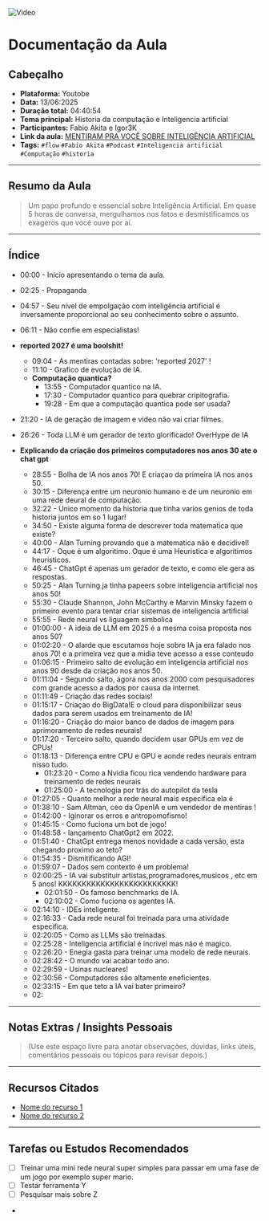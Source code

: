 ![Video](https://img.youtube.com/vi/sf4Gxf0LiKo/maxresdefault.jpg)


# Documentação da Aula
## Cabeçalho

- **Plataforma:** Youtobe
- **Data:** 13/06:2025
- **Duração total:**  04:40:54
- **Tema principal:** Historia da computação e Inteligencia artificial  
- **Participantes:** Fabio Akita e Igor3K
- **Link da aula:** [MENTIRAM PRA VOCÊ SOBRE INTELIGÊNCIA ARTIFICIAL](https://www.youtube.com/live/sf4Gxf0LiKo?si=ckZnEV2OXwfBtRnv) 
- **Tags:** `#flow` `#Fabio Akita` `#Podcast` `#Inteligencia artificial` `#Computação` `#historia`


---

## Resumo da Aula

> Um papo profundo e essencial sobre Inteligência Artificial. Em quase 5 horas de conversa, mergulhamos nos fatos e desmistificamos os exageros que você ouve por aí.

---

## Índice

- 00:00 - Inicio apresentando o tema da aula.  
- 02:25 - Propaganda
- 04:57 - Seu nível de empolgação com inteligência artificial é inversamente proporcional ao seu conhecimento sobre o assunto.
- 06:11 - Não confie em especialistas!  

- **reported 2027 é uma boolshit!**
    - 09:04 - As mentiras contadas sobre: 'reported 2027' !  
    - 11:10 - Grafico de evolução de IA.  
    - **Computação quantica?**
        - 13:55 - Computador quantico na IA.  
        - 17:30 - Computador quantico para quebrar cripitografia.
        - 19:28 - Em que a computação quantica pode ser usada?


- 21:20 - IA de geração de imagem e video não vai criar filmes.  
- 26:26 - Toda LLM é um gerador de texto glorificado! OverHype de IA

- **Explicando da criação dos primeiros computadores nos anos 30 ate o chat gpt**
    - 28:55 - Bolha de IA nos anos 70! E criaçao da primeira IA nos anos 50.  
    - 30:15 - Diferença entre um neuronio humano e de um neuronio em uma rede deural de computação. 
    - 32:22 - Unico momento da historia que tinha varios genios de toda historia juntos em so 1 lugar!  
    - 34:50 - Existe alguma forma de descrever toda matematica que existe? 
    - 40:00 - Alan Turning provando que a matematica não e decidivel! 
    - 44:17 - Oque é um algoritimo. Oque é uma Heuristica e algoritimos heuristicos. 
    - 46:45 - ChatGpt é apenas um gerador de texto, e como ele gera as respostas. 
    - 50:25 - Alan Turning ja tinha papeers sobre inteligencia artificial nos anos 50! 
    - 55:30 - Claude Shannon, John McCarthy e Marvin Minsky fazem o primeiro evento para tentar criar sistemas de inteligencia artificial
    - 55:55 - Rede neural vs liguagem simbolica
    - 01:00:00 - A ideia de LLM em 2025 é a mesma coisa proposta nos anos 50?
    - 01:02:20 - O alarde que escutamos hoje sobre IA ja era falado nos anos 70! e a primeira vez que a midia teve acesso a esse conteudo
    - 01:06:15 - Primeiro salto de evolução em inteligencia artificial nos anos 90 desde da criação nos anos 50.  
    - 01:11:04 - Segundo salto, agora nos anos 2000 com pesquisadores com grande acesso a dados por causa da internet.  
    - 01:11:49 - Criação das redes sociais!  
    - 01:15:17 - Criaçao do BigData!E o cloud para disponibilizar seus dados para serem usados em treinamento de IA!   
    - 01:16:20 - Criação do maior banco de dados de imagem para aprimoramento de redes neurais!  
    - 01:17:20 - Terceiro salto, quando decidem usar GPUs em vez de CPUs!
    - 01:18:13 - Diferença entre CPU e GPU e aonde redes neurais entram nisso tudo.
        - 01:23:20 - Como a Nvidia ficou rica vendendo hardware para treinamento de redes neurais
        - 01:25:00 - A tecnologia por trás do autopilot da tesla
    - 01:27:05 - Quanto melhor a rede neural mais especifica ela é
    - 01:38:10 - Sam Altman, ceo da OpenIA e um vendedor de mentiras ! 
    - 01:42:00 - Iginorar os erros e antropomofismo!  
    - 01:45:15 - Como fuciona um bot de jogo!  
    - 01:48:58 - lançamento ChatGpt2 em 2022.  
    - 01:51:40 - ChatGpt entrega menos novidade a cada versão, esta chegando proximo ao teto?
    - 01:54:35 - Dismitificando AGI! 
    - 01:59:07 - Dados sem contexto é um problema!  
    - 02:00:25 - IA vai substituir artistas,programadores,musicos , etc em 5 anos! KKKKKKKKKKKKKKKKKKKKKKKKK!  
        - 02:01:50 - Os famoso benchmarks de IA. 
        -  02:10:02 - Como fuciona os agentes IA.  
    - 02:14:10 - IDEs inteligente.
    - 02:16:33 - Cada rede neural foi treinada para uma atividade especifica.
    - 02:20:05 - Como as LLMs são treinadas.
    - 02:25:28 - Inteligencia artificial é incrivel mas não é magico.  
    - 02:26:20 - Enegia gasta para treinar uma modelo de rede neurais.  
    - 02:28:42 - O mundo vai acabar todo ano.
    - 02:29:59 - Usinas nucleares!
    - 02:30:56 - Computadores são altamente eneficientes.
    - 02:33:15 - Em que teto a IA vai bater primeiro?  
    - 02:

    




---

## Notas Extras / Insights Pessoais

> (Use este espaço livre para anotar observações, dúvidas, links úteis, comentários pessoais ou tópicos para revisar depois.)

---

## Recursos Citados

- [Nome do recurso 1](link)
- [Nome do recurso 2](link)

---

## Tarefas ou Estudos Recomendados

- [ ] Treinar uma mini rede neural super simples para passar em uma fase de um jogo por exemplo super mario.
- [ ] Testar ferramenta Y
- [ ] Pesquisar mais sobre Z
-
